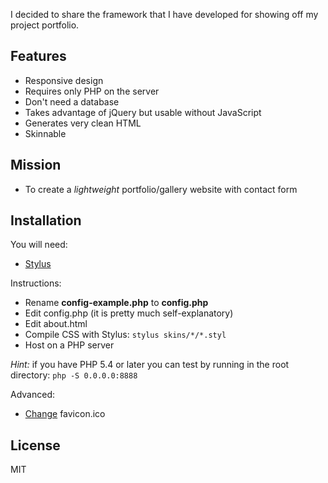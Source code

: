 I decided to share the framework that I have developed for showing off my project portfolio.

## Features

* Responsive design
* Requires only PHP on the server
* Don't need a database
* Takes advantage of jQuery but usable without JavaScript
* Generates very clean HTML
* Skinnable

## Mission

* To create a *lightweight* portfolio/gallery website with contact form

## Installation

You will need:

* [Stylus](http://learnboost.github.io/stylus/)

Instructions:

* Rename **config-example.php** to **config.php**
* Edit config.php (it is pretty much self-explanatory)
* Edit about.html
* Compile CSS with Stylus: `stylus skins/*/*.styl`
* Host on a PHP server

*Hint:* if you have PHP 5.4 or later you can test by running in the root directory: `php -S 0.0.0.0:8888`

Advanced:

* [Change](http://xiconeditor.com/) favicon.ico

## License

MIT